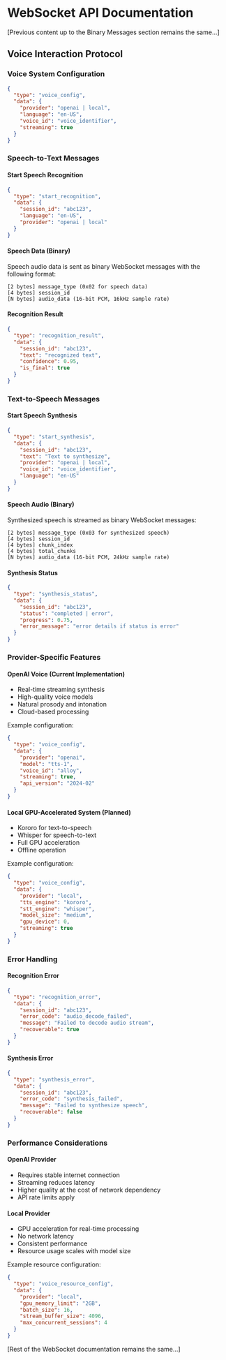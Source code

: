 # WebSocket API Documentation

[Previous content up to the Binary Messages section remains the same...]

## Voice Interaction Protocol

### Voice System Configuration
```json
{
  "type": "voice_config",
  "data": {
    "provider": "openai | local",
    "language": "en-US",
    "voice_id": "voice_identifier",
    "streaming": true
  }
}
```

### Speech-to-Text Messages

#### Start Speech Recognition
```json
{
  "type": "start_recognition",
  "data": {
    "session_id": "abc123",
    "language": "en-US",
    "provider": "openai | local"
  }
}
```

#### Speech Data (Binary)
Speech audio data is sent as binary WebSocket messages with the following format:
```
[2 bytes] message_type (0x02 for speech data)
[4 bytes] session_id
[N bytes] audio_data (16-bit PCM, 16kHz sample rate)
```

#### Recognition Result
```json
{
  "type": "recognition_result",
  "data": {
    "session_id": "abc123",
    "text": "recognized text",
    "confidence": 0.95,
    "is_final": true
  }
}
```

### Text-to-Speech Messages

#### Start Speech Synthesis
```json
{
  "type": "start_synthesis",
  "data": {
    "session_id": "abc123",
    "text": "Text to synthesize",
    "provider": "openai | local",
    "voice_id": "voice_identifier",
    "language": "en-US"
  }
}
```

#### Speech Audio (Binary)
Synthesized speech is streamed as binary WebSocket messages:
```
[2 bytes] message_type (0x03 for synthesized speech)
[4 bytes] session_id
[4 bytes] chunk_index
[4 bytes] total_chunks
[N bytes] audio_data (16-bit PCM, 24kHz sample rate)
```

#### Synthesis Status
```json
{
  "type": "synthesis_status",
  "data": {
    "session_id": "abc123",
    "status": "completed | error",
    "progress": 0.75,
    "error_message": "error details if status is error"
  }
}
```

### Provider-Specific Features

#### OpenAI Voice (Current Implementation)
- Real-time streaming synthesis
- High-quality voice models
- Natural prosody and intonation
- Cloud-based processing

Example configuration:
```json
{
  "type": "voice_config",
  "data": {
    "provider": "openai",
    "model": "tts-1",
    "voice_id": "alloy",
    "streaming": true,
    "api_version": "2024-02"
  }
}
```

#### Local GPU-Accelerated System (Planned)
- Kororo for text-to-speech
- Whisper for speech-to-text
- Full GPU acceleration
- Offline operation

Example configuration:
```json
{
  "type": "voice_config",
  "data": {
    "provider": "local",
    "tts_engine": "kororo",
    "stt_engine": "whisper",
    "model_size": "medium",
    "gpu_device": 0,
    "streaming": true
  }
}
```

### Error Handling

#### Recognition Error
```json
{
  "type": "recognition_error",
  "data": {
    "session_id": "abc123",
    "error_code": "audio_decode_failed",
    "message": "Failed to decode audio stream",
    "recoverable": true
  }
}
```

#### Synthesis Error
```json
{
  "type": "synthesis_error",
  "data": {
    "session_id": "abc123",
    "error_code": "synthesis_failed",
    "message": "Failed to synthesize speech",
    "recoverable": false
  }
}
```

### Performance Considerations

#### OpenAI Provider
- Requires stable internet connection
- Streaming reduces latency
- Higher quality at the cost of network dependency
- API rate limits apply

#### Local Provider
- GPU acceleration for real-time processing
- No network latency
- Consistent performance
- Resource usage scales with model size

Example resource configuration:
```json
{
  "type": "voice_resource_config",
  "data": {
    "provider": "local",
    "gpu_memory_limit": "2GB",
    "batch_size": 16,
    "stream_buffer_size": 4096,
    "max_concurrent_sessions": 4
  }
}
```

[Rest of the WebSocket documentation remains the same...]
